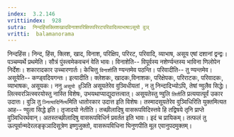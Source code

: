 ```yaml
---
index:  3.2.146
vrittiindex:  928
sutra:  निन्दहिंसक्लिशखादविनाशपरिक्षिपपरिरटपरिवादिव्याभाषाऽसूयो वुञ्
vritti:  balamanorama 
---
```


निन्दहिंस। निन्द, हिंस, क्लिश, खाद, विनाश, परिक्षिप, परिरट, परिवादि, व्याभाष, असूय एषां दशानां द्वन्द्वः। पञ्चम्यर्थे प्रथमेति। सौत्रं पुंस्त्वमेकवचनं वेति भावः। विनाशेति-- विपूर्वस्य नशेर्ण्यन्तस्य भाविना णिलोपेन निर्देशः। शकारादकार उच्चारणार्तः। केचित्तु `विनाशी`ति ण्यन्तमेव पठन्ति। परिवादीति-- तु ण्यन्तमेव। असूयेति-- कण्ड्वदियगन्तः। इत्यादीति। क्लेशकः, खादकः,विनाशकः, परिक्षेपकः, परिराटकः, परिवादकः, व्याभाषकः, असूयकः। ननु `असूयो वु`ञिति असूयतेरेव वुञ्विधीयतां , न तु निन्दादिभ्योऽपि, तेषां ण्वुलैव सिद्धेः। लित्स्वरञित्स्वरयोस्तु नास्ति विशेषः, उभयथाप्याद्युदात्तत्वात्। असूयतेस्तु ण्वुलि `लिती`ति प्रत्ययात्पूर्वं उकार उदात्तः। वुञि तु `ञ्नित्यादिर्नित्य`मिति धातोरकार उदात्त इति विशेषः। तस्मादसूयतेरेव वुञ्विधिरिति युक्तमित्यत आह-- ण्वुला सिद्धे इति। तृजादयो नेतीति। तच्छीलादिषु वासरूपविदिस्त्तवे हि तद्विषये तृनि प्राप्ते वुञ्विधिरर्थवान्। अतस्तच्छीलादिषु वासरूपविधिर्न प्रवर्तत इति भावः। इदं च प्रायिकम्। तत्फलं तु ऊत्पूर्वान्मदेरलङ्कृञादिसूत्रेण इष्णुजुक्तो, वासरूपविधिना घिनुणपीति मूल एवानुपदमुक्तम्।

